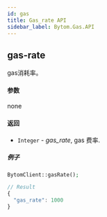 ```yaml
---
id: gas
title: Gas_rate API
sidebar_label: Bytom.Gas.API
---
```


## gas-rate

gas消耗率。

#### 参数

none

#### 返回

- `Integer` - *gas_rate*, gas 费率.

##### 例子
```php
BytomClient::gasRate();
```
```js
// Result
{
  "gas_rate": 1000
}
```